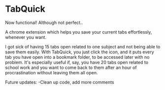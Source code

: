 TabQuick
========
Now functional! Although not perfect..

A chrome extension which helps you save your current tabs effortlessly, whenever you want.

I got sick of having 15 tabs open related to one subject and not being able to save them easily.
With TabQuick, you just click the icon, and it puts every tab you have open into a bookmark folder, to be accessed later with no problem. 
It's especially useful if, say, you have 20 tabs open related to school work and you want to come back to them after an hour of procrastination without leaving them all open.

Future updates:
-Clean up code, add more comments

